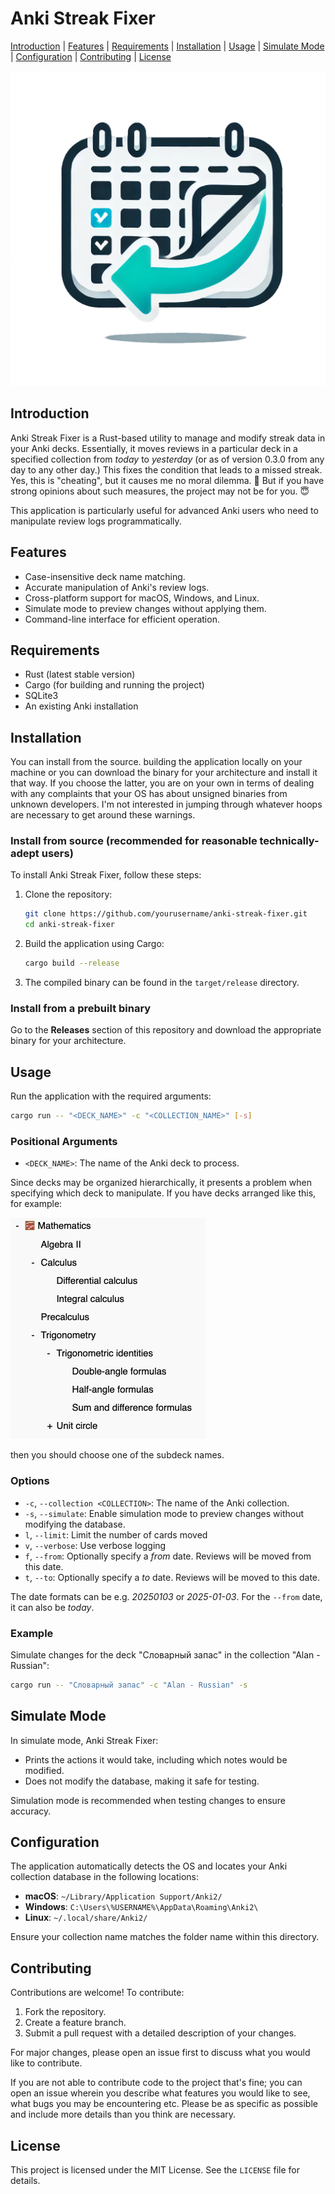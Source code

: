 # Anki Streak Fixer

[Introduction](#introduction) | [Features](#features) | [Requirements](#requirements) | [Installation](#installation) | [Usage](#usage) | [Simulate Mode](#simulate-mode) | [Configuration](#configuration) | [Contributing](#contributing) | [License](#license)

![Anki Streak Fixer Logo](./img/logo.png)

## Introduction
Anki Streak Fixer is a Rust-based utility to manage and modify streak data in your Anki decks. Essentially, it moves reviews in a particular deck in a specified collection from _today_ to _yesterday_ (or as of version 0.3.0 from any day to any other day.) This fixes the condition that leads to a missed streak. Yes, this is "cheating", but it causes me no moral dilemma. 👹 But if you have strong opinions about such measures, the project may not be for you. 😇

This application is particularly useful for advanced Anki users who need to manipulate review logs programmatically.

## Features
- Case-insensitive deck name matching.
- Accurate manipulation of Anki's review logs.
- Cross-platform support for macOS, Windows, and Linux.
- Simulate mode to preview changes without applying them.
- Command-line interface for efficient operation.

## Requirements
- Rust (latest stable version)
- Cargo (for building and running the project)
- SQLite3
- An existing Anki installation

## Installation

You can install from the source. building the application locally on your machine or you can download the binary for your architecture and install it that way. If you choose the latter, you are on your own in terms of dealing with any complaints that your OS has about unsigned binaries from unknown developers. I'm not interested in jumping through whatever hoops are necessary to get around these warnings.

### Install from source (recommended for reasonable technically-adept users)

To install Anki Streak Fixer, follow these steps:

1. Clone the repository:
   ```bash
   git clone https://github.com/yourusername/anki-streak-fixer.git
   cd anki-streak-fixer
   ```

2. Build the application using Cargo:
   ```bash
   cargo build --release
   ```

3. The compiled binary can be found in the `target/release` directory.

### Install from a prebuilt binary

Go to the **Releases** section of this repository and download the appropriate binary for your architecture.
## Usage
Run the application with the required arguments:

```bash
cargo run -- "<DECK_NAME>" -c "<COLLECTION_NAME>" [-s]
```

### Positional Arguments
- `<DECK_NAME>`: The name of the Anki deck to process.

Since decks may be organized hierarchically, it presents a problem when specifying which deck to manipulate. If you have decks arranged like this, for example:

![Deck hierarchy](/img/deck_hierarchy.png)

then you should choose one of the subdeck names.

### Options
- `-c`, `--collection <COLLECTION>`: The name of the Anki collection.
- `-s`, `--simulate`: Enable simulation mode to preview changes without modifying the database.
- `l`, `--limit`: Limit the number of cards moved
- `v`, `--verbose`: Use verbose logging
- `f`, `--from`: Optionally specify a _from_ date. Reviews will be moved from this date.
- `t`, `--to`: Optionally specify a _to_ date. Reviews will be moved to this date.

The date formats can be e.g. _20250103_ or _2025-01-03_. For the `--from` date, it can also be _today_.

### Example
Simulate changes for the deck "Словарный запас" in the collection "Alan - Russian":

```bash
cargo run -- "Словарный запас" -c "Alan - Russian" -s
```

## Simulate Mode
In simulate mode, Anki Streak Fixer:
- Prints the actions it would take, including which notes would be modified.
- Does not modify the database, making it safe for testing.

Simulation mode is recommended when testing changes to ensure accuracy.

## Configuration
The application automatically detects the OS and locates your Anki collection database in the following locations:
- **macOS**: `~/Library/Application Support/Anki2/`
- **Windows**: `C:\Users\%USERNAME%\AppData\Roaming\Anki2\`
- **Linux**: `~/.local/share/Anki2/`

Ensure your collection name matches the folder name within this directory.

## Contributing
Contributions are welcome! To contribute:
1. Fork the repository.
2. Create a feature branch.
3. Submit a pull request with a detailed description of your changes.

For major changes, please open an issue first to discuss what you would like to contribute.

If you are not able to contribute code to the project that's fine; you can open an issue wherein you describe what features you would like to see, what bugs you may be encountering etc. Please be as specific as possible and include more details than you think are necessary.

## License
This project is licensed under the MIT License. See the `LICENSE` file for details.


